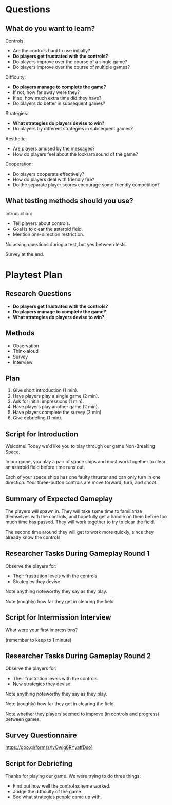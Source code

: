 Questions
=========

What do you want to learn?
--------------------------

Controls:

* Are the controls hard to use initially?
* **Do players get frustrated with the controls?**
* Do players improve over the course of a single game?
* Do players improve over the course of multiple games?

Difficulty:

* **Do players manage to complete the game?**
* If not, how far away were they?
* If so, how much extra time did they have?
* Do players do better in subsequent games?

Strategies:

* **What strategies do players devise to win?**
* Do players try different strategies in subsequent games?

Aesthetic:

* Are players amused by the messages?
* How do players feel about the look/art/sound of the game?

Cooperation:

* Do players cooperate effectively?
* How do players deal with friendly fire?
* Do the separate player scores encourage some friendly competition?

What testing methods should you use?
------------------------------------

Introduction:

* Tell players about controls.
* Goal is to clear the asteroid field.
* Mention one-direction restriction.

No asking questions during a test, but yes between tests.

Survey at the end.


Playtest Plan
=============

Research Questions
------------------

* **Do players get frustrated with the controls?**
* **Do players manage to complete the game?**
* **What strategies do players devise to win?**

Methods
-------

* Observation
* Think-aloud
* Survey
* Interview

Plan
----

1. Give short introduction (1 min).
2. Have players play a single game (2 min).
3. Ask for initial impressions (1 min).
4. Have players play another game (2 min).
5. Have players complete the survey (3 min)
6. Give debriefing (1 min).

Script for Introduction
-----------------------

Welcome!  Today we'd like you to play through our game Non-Breaking Space.

In our game, you play a pair of space ships and must work together to clear an
asteroid field before time runs out.

Each of your space ships has one faulty thruster and can only turn in one
direction.  Your three-button controls are move forward, turn, and shoot.

Summary of Expected Gameplay
----------------------------

The players will spawn in.  They will take some time to familiarize themselves
with the controls, and hopefully get a handle on them before too much time has
passed.  They will work together to try to clear the field.

The second time around they will get to work more quickly, since they already
know the controls.

Researcher Tasks During Gameplay Round 1
----------------------------------------

Observe the players for:

* Their frustration levels with the controls.
* Strategies they devise.

Note anything noteworthy they say as they play.

Note (roughly) how far they get in clearing the field.

Script for Intermission Interview
---------------------------------

What were your first impressions?

(remember to keep to 1 minute)

Researcher Tasks During Gameplay Round 2
----------------------------------------

Observe the players for:

* Their frustration levels with the controls.
* New strategies they devise.

Note anything noteworthy they say as they play.

Note (roughly) how far they get in clearing the field.

Note whether they players seemed to improve (in controls and progress) between
games.

Survey Questionnaire
--------------------

https://goo.gl/forms/XvOwig6RYyatfDso1

Script for Debriefing
---------------------

Thanks for playing our game.  We were trying to do three things:

* Find out how well the control scheme worked.
* Judge the difficulty of the game.
* See what strategies people came up with.

